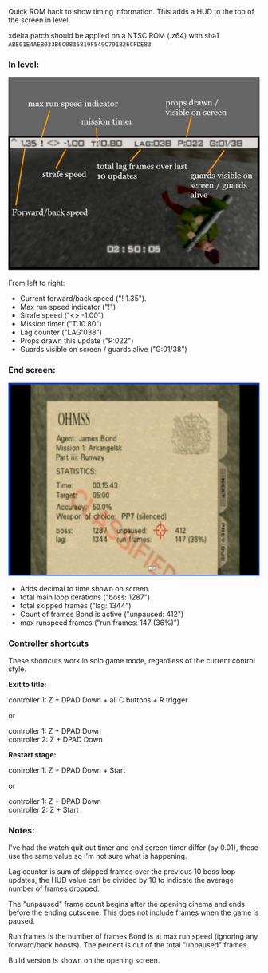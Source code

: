 Quick ROM hack to show timing information. This adds a HUD to the top of the screen in level.

xdelta patch should be applied on a NTSC ROM (.z64) with sha1 `ABE01E4AEB033B6C0836819F549C791B26CFDE83`

### In level: ###

![hud demo](hud.jpg)

From left to right:

- Current forward/back speed ("! 1.35").
- Max run speed indicator ("!")
- Strafe speed ("<> -1.00")
- Mission timer ("T:10.80")
- Lag counter ("LAG:038")
- Props drawn this update ("P:022")
- Guards visible on screen / guards alive ("G:01/38")

### End screen: ###

![endscreen](endscreen.jpg)

- Adds decimal to time shown on screen.
- total main loop iterations ("boss: 1287")
- total skipped frames ("lag: 1344")
- Count of frames Bond is active ("unpaused: 412")
- max runspeed frames ("run frames: 147 (36%)")

### Controller shortcuts ###

These shortcuts work in solo game mode, regardless of the current control style.

**Exit to title:**

controller 1: Z + DPAD Down + all C buttons + R trigger

or

controller 1: Z + DPAD Down  
controller 2: Z + DPAD Down

**Restart stage:**

controller 1: Z + DPAD Down + Start

or

controller 1: Z + DPAD Down  
controller 2: Z + Start

### Notes: ###

I've had the watch quit out timer and end screen timer differ (by 0.01), these use the same value so I'm not sure what is happening.

Lag counter is sum of skipped frames over the previous 10 boss loop updates, the HUD value can be divided by 10 to indicate the average number of frames dropped.

The "unpaused" frame count begins after the opening cinema and ends before the ending cutscene. This does not include frames when the game is paused.

Run frames is the number of frames Bond is at max run speed (ignoring any forward/back boosts). The percent is out of the total "unpaused" frames.


Build version is shown on the opening screen.
